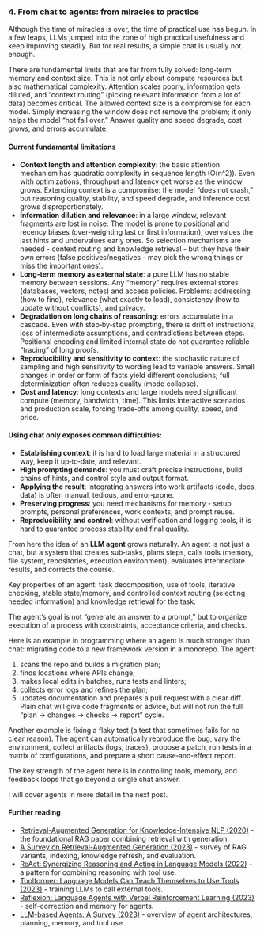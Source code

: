 ### 4. From chat to agents: from miracles to practice

Although the time of miracles is over, the time of practical use has begun. In a few leaps, LLMs jumped into the zone of high practical usefulness and keep improving steadily. But for real results, a simple chat is usually not enough.

There are fundamental limits that are far from fully solved: long‑term memory and context size. This is not only about compute resources but also mathematical complexity. Attention scales poorly, information gets diluted, and “context routing” (picking relevant information from a lot of data) becomes critical. The allowed context size is a compromise for each model. Simply increasing the window does not remove the problem; it only helps the model “not fall over.” Answer quality and speed degrade, cost grows, and errors accumulate.

#### Current fundamental limitations

- **Context length and attention complexity**: the basic attention mechanism has quadratic complexity in sequence length (O(n^2)). Even with optimizations, throughput and latency get worse as the window grows. Extending context is a compromise: the model “does not crash,” but reasoning quality, stability, and speed degrade, and inference cost grows disproportionately.
- **Information dilution and relevance**: in a large window, relevant fragments are lost in noise. The model is prone to positional and recency biases (over‑weighting last or first information), overvalues the last hints and undervalues early ones. So selection mechanisms are needed - context routing and knowledge retrieval - but they have their own errors (false positives/negatives - may pick the wrong things or miss the important ones).
- **Long‑term memory as external state**: a pure LLM has no stable memory between sessions. Any “memory” requires external stores (databases, vectors, notes) and access policies. Problems: addressing (how to find), relevance (what exactly to load), consistency (how to update without conflicts), and privacy.
- **Degradation on long chains of reasoning**: errors accumulate in a cascade. Even with step‑by‑step prompting, there is drift of instructions, loss of intermediate assumptions, and contradictions between steps. Positional encoding and limited internal state do not guarantee reliable “tracing” of long proofs.
- **Reproducibility and sensitivity to context**: the stochastic nature of sampling and high sensitivity to wording lead to variable answers. Small changes in order or form of facts yield different conclusions; full determinization often reduces quality (mode collapse).
- **Cost and latency**: long contexts and large models need significant compute (memory, bandwidth, time). This limits interactive scenarios and production scale, forcing trade‑offs among quality, speed, and price.

#### Using chat only exposes common difficulties:

- **Establishing context**: it is hard to load large material in a structured way, keep it up‑to‑date, and relevant.
- **High prompting demands**: you must craft precise instructions, build chains of hints, and control style and output format.
- **Applying the result**: integrating answers into work artifacts (code, docs, data) is often manual, tedious, and error‑prone.
- **Preserving progress**: you need mechanisms for memory - setup prompts, personal preferences, work contexts, and prompt reuse.
- **Reproducibility and control**: without verification and logging tools, it is hard to guarantee process stability and final quality.

From here the idea of an **LLM agent** grows naturally. An agent is not just a chat, but a system that creates sub‑tasks, plans steps, calls tools (memory, file system, repositories, execution environment), evaluates intermediate results, and corrects the course.

Key properties of an agent: task decomposition, use of tools, iterative checking, stable state/memory, and controlled context routing (selecting needed information) and knowledge retrieval for the task.

The agent’s goal is not “generate an answer to a prompt,” but to organize execution of a process with constraints, acceptance criteria, and checks.

Here is an example in programming where an agent is much stronger than chat: migrating code to a new framework version in a monorepo. The agent:
1) scans the repo and builds a migration plan;
2) finds locations where APIs change;
3) makes local edits in batches, runs tests and linters;
4) collects error logs and refines the plan;
5) updates documentation and prepares a pull request with a clear diff.
Plain chat will give code fragments or advice, but will not run the full “plan → changes → checks → report” cycle.

Another example is fixing a flaky test (a test that sometimes fails for no clear reason). The agent can automatically reproduce the bug, vary the environment, collect artifacts (logs, traces), propose a patch, run tests in a matrix of configurations, and prepare a short cause‑and‑effect report.

The key strength of the agent here is in controlling tools, memory, and feedback loops that go beyond a single chat answer.

I will cover agents in more detail in the next post.



#### Further reading

- [Retrieval-Augmented Generation for Knowledge-Intensive NLP (2020)](https://arxiv.org/abs/2005.11401) - the foundational RAG paper combining retrieval with generation.
- [A Survey on Retrieval-Augmented Generation (2023)](https://arxiv.org/abs/2312.10997) - survey of RAG variants, indexing, knowledge refresh, and evaluation.
- [ReAct: Synergizing Reasoning and Acting in Language Models (2022)](https://arxiv.org/abs/2210.03629) - a pattern for combining reasoning with tool use.
- [Toolformer: Language Models Can Teach Themselves to Use Tools (2023)](https://arxiv.org/abs/2302.04761) - training LLMs to call external tools.
- [Reflexion: Language Agents with Verbal Reinforcement Learning (2023)](https://arxiv.org/abs/2303.11366) - self-correction and memory for agents.
- [LLM-based Agents: A Survey (2023)](https://arxiv.org/abs/2308.11432) - overview of agent architectures, planning, memory, and tool use.